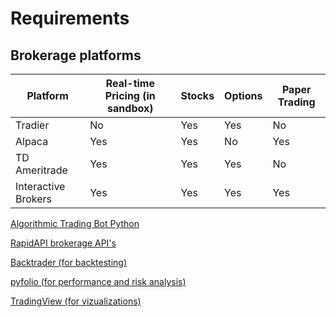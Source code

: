 # Requirements

## Brokerage platforms
| Platform | Real-time Pricing (in sandbox) | Stocks | Options | Paper Trading |
|--|--|--|--|--|
| Tradier | No | Yes | Yes | No |
| Alpaca | Yes | Yes | No | Yes |
| TD Ameritrade | Yes | Yes | Yes | No |
| Interactive Brokers | Yes | Yes | Yes | Yes |


[Algorithmic Trading Bot Python](https://towardsdatascience.com/algorithmic-trading-bot-python-ab8f42c37145)

[RapidAPI brokerage API's](https://rapidapi.com/collection/stock-market-apis)

[Backtrader (for backtesting)](https://www.backtrader.com/)

[pyfolio (for performance and risk analysis)](https://github.com/quantopian/pyfolio)

[TradingView (for vizualizations)](https://www.tradingview.com/)